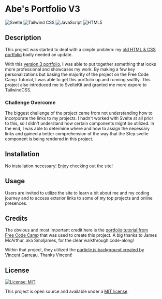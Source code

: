 # Abe's Portfolio V3
![Svelte](https://img.shields.io/badge/Svelte-FF3E00?style=for-the-badge&logo=Svelte&logoColor=FFFFFF)
<img src="https://img.shields.io/badge/Tailwind CSS-06B6D4?style=for-the-badge&logo=Tailwind CSS&logoColor=FFFFFF" alt="Tailwind CSS">
![JavaScript](https://img.shields.io/badge/javascript-%23323330.svg?style=for-the-badge&logo=javascript&logoColor=%23F7DF1E) 
![HTML5](https://img.shields.io/badge/HTML5-E34F26?style=for-the-badge&logo=HTML5&logoColor=FFFFFF)

## Description
This project was started to deal with a simple problem: my [old HTML & CSS portfolio](https://aomaits.github.io/portfolio-1/) badly needed an update. 

With this [version 3 portfolio](), I was able to put together something that looks more professional and showcases my work. By making a few key personalizations but basing the majority of the project on the Free Code Camp Tutorial, I was able to get this portfolio up and running swiftly. This project also introduced me to SvelteKit and granted me more expore to TailwindCSS. 

### Challenge Overcome
The biggest challenge of the project came from not understanding how to incorporate the links to my projects. I hadn't worked with Svelte at all prior to this, so I didn't understand how certain components might be utilized. In the end, I was able to determine where and how to assign the necessary links and gained a better comprehension of the way that the Step.svelte component is being rendered in this project. 

## Installation
No installation necessary! Enjoy checking out the site! 

## Usage
Users are invited to utilize the site to learn a bit about me and my coding journey and to access exterior links to some of my top projects and online presences. 

## Credits
The obvious and most important credit here is the [portfolio tutorial from Free Code Camp](https://www.freecodecamp.org/news/learn-sveltekit-and-tailwind-css-by-building-a-web-portfolio/) that was used to create this project. A big thanks to James McArthur, aka Smoljames, for the clear walkthrough code-along! 

Within that project, they utilized the [particle.js background created by Vincent Garreau](https://vincentgarreau.com/particles.js/). Thanks Vincent!

## License
[![License: MIT](https://img.shields.io/badge/License-MIT-yellow.svg)](https://opensource.org/licenses/MIT)

This project is open source and available under a [MIT license](https://github.com/aomaits/portfolio-v3/blob/main/LICENSE).